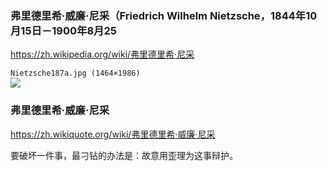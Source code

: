 ### 弗里德里希·威廉·尼采（Friedrich Wilhelm Nietzsche，1844年10月15日－1900年8月25
https://zh.wikipedia.org/wiki/弗里德里希·尼采

`Nietzsche187a.jpg (1464×1986)`<br>
![](https://upload.wikimedia.org/wikipedia/commons/1/1b/Nietzsche187a.jpg)

### 弗里德里希·威廉·尼采
https://zh.wikiquote.org/wiki/弗里德里希·威廉·尼采

要破坏一件事，最刁钻的办法是：故意用歪理为这事辩护。
